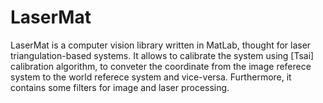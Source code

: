 # LaserMat
LaserMat is a computer vision library written in MatLab, thought for laser triangulation-based systems. It allows to calibrate the system using [Tsai] calibration algorithm, to conveter the coordinate from the image referece system to the world referece system and vice-versa. Furthermore, it contains some filters for image and laser processing.
